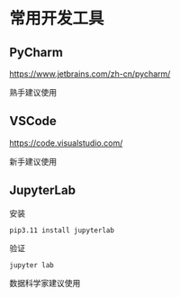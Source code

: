 # 常用开发工具

## PyCharm
https://www.jetbrains.com/zh-cn/pycharm/

熟手建议使用

## VSCode
https://code.visualstudio.com/

新手建议使用

## JupyterLab
安装
```
pip3.11 install jupyterlab
```

验证
```
jupyter lab
```

数据科学家建议使用
